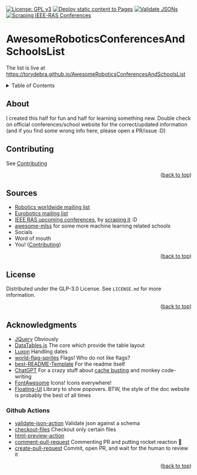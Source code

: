 <a name="readme-top"></a>
[![License: GPL v3](https://img.shields.io/badge/License-GPLv3-blue.svg)](https://www.gnu.org/licenses/gpl-3.0)
[![Deploy static content to Pages](https://github.com/torydebra/AwesomeRoboticsConferencesAndSchoolsList/actions/workflows/static.yml/badge.svg)](https://github.com/torydebra/AwesomeRoboticsConferencesAndSchoolsList/actions/workflows/static.yml)
[![Validate JSONs](https://github.com/torydebra/AwesomeRoboticsConferencesAndSchoolsList/actions/workflows/validateJson.yml/badge.svg)](https://github.com/torydebra/AwesomeRoboticsConferencesAndSchoolsList/actions/workflows/validateJson.yml)
[![Scraping IEEE-RAS Conferences](https://github.com/torydebra/AwesomeRoboticsConferencesAndSchoolsList/actions/workflows/IEEEScraper.yml/badge.svg)](https://github.com/torydebra/AwesomeRoboticsConferencesAndSchoolsList/actions/workflows/IEEEScraper.yml)

# AwesomeRoboticsConferencesAndSchoolsList

The list is live at https://torydebra.github.io/AwesomeRoboticsConferencesAndSchoolsList

<!-- TABLE OF CONTENTS -->
<details>
  <summary>Table of Contents</summary>
  <ol>
    <li><a href="#about">About</a></li>
    <li><a href="#contributing">Contributing</a></li>
    <li><a href="#license">License</a></li>
    <li><a href="#acknowledgments">Acknowledgments</a></li>
  </ol>
</details>

## About
I created this half for fun and half for learning something new. Double check on official conferences/school website for the correct/updated information (and if you find some wrong info here, please open a PR/issue :D)  

<a name="readme-top"></a>

## Contributing
See [Contributing](https://github.com/torydebra/AwesomeRoboticsConferencesAndSchoolsList/blob/master/CONTRIBUTING.md)

<p align="right">(<a href="#readme-top">back to top</a>)</p>

## Sources
- [Robotics worldwide mailing list](https://www.lists.kit.edu/sympa/info/robotics-worldwide)
- [Eurobotics mailing list](https://old.eu-robotics.net/eurobotics/activities/mailing-list.html)
- [IEEE RAS upcoming conferences](https://www.ieee-ras.org/conferences-workshops/upcoming-conferences), by [scraping it](https://github.com/torydebra/AwesomeRoboticsConferencesAndSchoolsList/blob/master/script/IEEE_scraper.py) :D
- [awesome-mlss](https://github.com/sshkhr/awesome-mlss) for some more machine learning related schools
- Socials
- Word of mouth
- You! ([Contributing](https://github.com/torydebra/AwesomeRoboticsConferencesAndSchoolsList/blob/master/CONTRIBUTING.md))

<p align="right">(<a href="#readme-top">back to top</a>)</p>


## License

Distributed under the GLP-3.0 License. See `LICENSE.md` for more information.

<p align="right">(<a href="#readme-top">back to top</a>)</p>

## Acknowledgments

* [JQuery](https://jquery.com/) Obviously
* [DataTables.js](https://datatables.net/) The core which provide the table layout
* [Luxon](https://moment.github.io/luxon/) Handling dates
* [world-flag-sprites](https://github.com/lafeber/world-flags-sprite) Flags! Who do not like flags?
* [best-README-Template](https://github.com/othneildrew/Best-README-Template) For the readme itself
* [ChatGPT](https://openai.com/blog/chatgpt) For a crazy stuff about [cache busting](https://github.com/torydebra/AwesomeRoboticsConferencesAndSchoolsList/blob/master/.github/workflows/static.yml#L37-L43) and monkey code-writing
* [FontAwesome](https://fontawesome.com/) Icons! Icons everywhere!
* [Floating-UI](https://floating-ui.com/) Library to show popovers. BTW, the style of the doc website is probably the best of all times

### Github Actions
* [validate-json-action](https://github.com/OrRosenblatt/validate-json-action) Validate json against a schema
* [checkout-files](https://github.com/Bhacaz/checkout-files) Checkout only certain files
* [html-preview-action](https://github.com/pavi2410/html-preview-action) 
* [comment-pull-request](https://github.com/thollander/actions-comment-pull-request) Commenting PR and putting rocket reaction :rocket:
* [create-pull-request](https://github.com/marketplace/actions/create-pull-request) Commit, open PR, and wait for the human to review it

<p align="right">(<a href="#readme-top">back to top</a>)</p>
